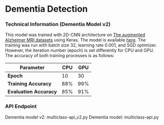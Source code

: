 # Dementia Detection

### Technical Information (Dementia Model v2)
This model was trained with 2D-CNN architecture on [The augmented Alzheimer MRI datasets](https://www.kaggle.com/datasets/uraninjo/augmented-alzheimer-mri-dataset/data) using Keras. The model is available [here](https://drive.google.com/drive/folders/1gTFjKmHUug2FAzspefsW3FvJHmqvte3-?usp=drive_link). The training was run with batch size 32, learning rate 0.001, and SGD optimizer. However, the iteration number (epoch) is set differently for CPU and GPU. The accuracy of both training processes is as follows:

<table class="table table-bordered">
  <thead class="thead-light">
    <tr>
      <th>Parameter</th>
      <th>CPU</th>
      <th>GPU</th>
    </tr>
  </thead>
  <tbody>
    <tr>
      <td><strong>Epoch</strong></td>
      <td>10</td>
      <td>30</td>
    </tr>
    <tr>
      <td><strong>Training Accuracy</strong></td>
      <td>88%</td>
      <td>99%</td>
    </tr>
    <tr>
      <td><strong>Evaluation Accuracy</strong></td>
      <td>85%</td>
      <td>91%</td>
    </tr>
  </tbody>
</table>


### API Endpoint
Dementia model v2: multiclass-api_v2.py
Dementia model: multiclass-api.py
